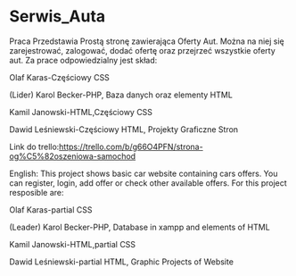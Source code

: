 # Serwis_Auta
Praca Przedstawia Prostą stronę zawierająca Oferty Aut. Można na niej się zarejestrować, zalogować, dodać ofertę oraz przejrzeć wszystkie oferty aut.
Za prace odpowiedzialny jest skład:

Olaf Karas-Częściowy CSS

(Lider) Karol Becker-PHP, Baza danych oraz elementy HTML 

Kamil Janowski-HTML,Częściowy CSS

Dawid Leśniewski-Częściowy HTML, Projekty Graficzne Stron 

Link do trello:https://trello.com/b/g66O4PFN/strona-og%C5%82oszeniowa-samochod

English:
This project shows basic car website containing cars offers. You can register, login, add offer or check other available offers.
For this project resposible are:

Olaf Karas-partial CSS

(Leader) Karol Becker-PHP, Database in xampp and elements of HTML 

Kamil Janowski-HTML,partial CSS

Dawid Leśniewski-partial HTML, Graphic Projects of Website
